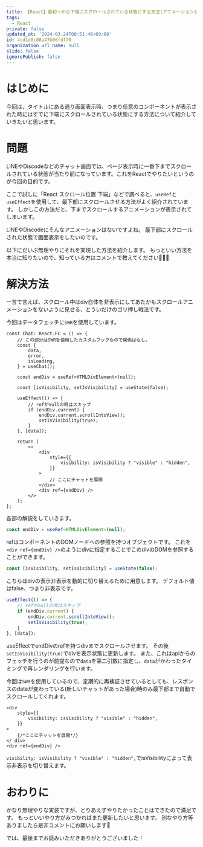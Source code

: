 ```yaml
---
title: 【React】最初っから下端にスクロールされている状態にする方法(アニメーションなし)
tags:
  - React
private: false
updated_at: '2024-03-24T00:51:46+09:00'
id: 4cd1d0c08a47b06fdf70
organization_url_name: null
slide: false
ignorePublish: false
---
```

# はじめに
今回は、タイトルにある通り画面表示時、つまり任意のコンポーネントが表示された時にはすでに下端にスクロールされている状態にする方法について紹介していきたいと思います。

# 問題
LINEやDiscodeなどのチャット画面では、ページ表示時に一番下までスクロールされている状態が当たり前になっています。これをReactでやりたいというのが今回の目的です。

ここで試しに「React スクロール位置 下端」などで調べると、`useRef`と`useEffect`を使用して、最下部にスクロールさせる方法がよく紹介されています。
しかしこの方法だと、下までスクロールするアニメーションが表示されてしまいます。

LINEやDiscodeにそんなアニメーションはないですよね。
最下部にスクロールされた状態で画面表示をしたいのです。

以下にだいぶ無理やりにそれを実現した方法を紹介します。
もっといい方法を本当に知りたいので、知っている方はコメントで教えてください🙇🏻‍♂️

# 解決方法
一言で言えば、スクロール中はdiv自体を非表示にしてあたかもスクロールアニメーションをないように見せる、とういだけのゴリ押し戦法です。

今回はデータフェッチに`SWR`を使用しています。

```tsx
const Chat: React.FC = () => {
    // この部分はSWRを使用したカスタムフックなので関係はなし。
    const {
        data,
        error,
        isLoading,
    } = useChat();

    const endDiv = useRef<HTMLDivElement>(null);

    const [isVisibility, setIsVisibility] = useState(false);

    useEffect(() => {
        // refがnullの時はスキップ
        if (endDiv.current) {
            endDiv.current.scrollIntoView();
            setIsVisibility(true);
        }
    }, [data]);

    return (
        <>
            <div
                style={{
                    visibility: isVisibility ? "visible" : "hidden",
                }}
            >
                // ここにチャットを展開
            </div>
            <div ref={endDiv} />
        </>
    );
};
```

各部の解説をしていきます。

```ts
const endDiv = useRef<HTMLDivElement>(null);
```
refはコンポーネントのDOMノードへの参照を持つオブジェクトです。
これを` <div ref={endDiv} />`のようにdivに指定することでこのdivのDOMを参照することができます。

```ts
const [isVisibility, setIsVisibility] = useState(false);
```
こちらはdivの表示非表示を動的に切り替えるために用意します。
デフォルト値はfalse、つまり非表示です。

```ts
useEffect(() => {
    // refがnullの時はスキップ
    if (endDiv.current) {
        endDiv.current.scrollIntoView();
        setIsVisibility(true);
    }
}, [data]);
```
useEffectでendDivのrefを持つdivまでスクロールさせます。
その後` setIsVisibility(true)`でdivを表示状態に更新します。
また、これはapiからのフェッチを行うのが前提なので`data`を第二引数に指定し、`data`がかわったタイミングで再レンダリングを行います。

今回は`SWR`を使用しているので、定期的に再検証させているとしても、レスポンスのdataが変わっている(新しいチャットがあった場合)時のみ最下部まで自動でスクロールしてくれます。

```tsx
<div
    style={{
        visibility: isVisibility ? "visible" : "hidden",
    }}
>
    {/*ここにチャットを展開*/}
</ div>
<div ref={endDiv} />

```
`visibility: isVisibility ? "visible" : "hidden",`でisVisibilityによって表示非表示を切り替えます。

# おわりに
かなり無理やりな実装ですが、とりあえずやりたかったことはできたので満足です。
もっといいやり方がみつかればまた更新したいと思います。
別なやり方等ありましたら是非コメントにお願いします🙏

では、最後までお読みいただきありがとうございました！
